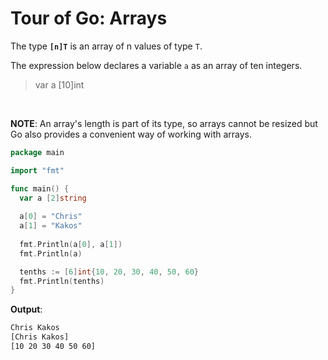 # Tour of Go: Arrays

The type **`[n]T`** is an array of n values of type `T`.

The expression below declares a variable `a` as an array of ten integers.

> var a [10]int

</br>

**NOTE**: An array's length is part of its type, so arrays cannot be resized but Go also provides a convenient way of working with arrays.

```go
package main

import "fmt"

func main() {
  var a [2]string
  
  a[0] = "Chris"
  a[1] = "Kakos"
  
  fmt.Println(a[0], a[1])
  fmt.Println(a)

  tenths := [6]int{10, 20, 30, 40, 50, 60}
  fmt.Println(tenths)
}
```

**Output**:

```txt
Chris Kakos
[Chris Kakos]
[10 20 30 40 50 60]
```
